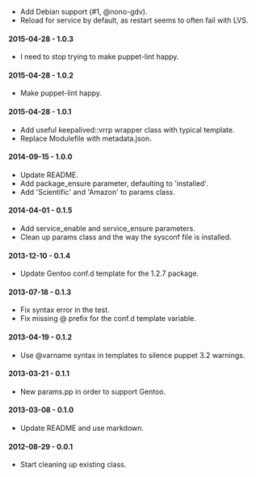* Add Debian support (#1, @nono-gdv).
* Reload for service by default, as restart seems to often fail with LVS.

#### 2015-04-28 - 1.0.3
* I need to stop trying to make puppet-lint happy.

#### 2015-04-28 - 1.0.2
* Make puppet-lint happy.

#### 2015-04-28 - 1.0.1
* Add useful keepalived::vrrp wrapper class with typical template.
* Replace Modulefile with metadata.json.

#### 2014-09-15 - 1.0.0
* Update README.
* Add package_ensure parameter, defaulting to 'installed'.
* Add 'Scientific' and 'Amazon' to params class.

#### 2014-04-01 - 0.1.5
* Add service_enable and service_ensure parameters.
* Clean up params class and the way the sysconf file is installed.

#### 2013-12-10 - 0.1.4
* Update Gentoo conf.d template for the 1.2.7 package.

#### 2013-07-18 - 0.1.3
* Fix syntax error in the test.
* Fix missing @ prefix for the conf.d template variable.

#### 2013-04-19 - 0.1.2
* Use @varname syntax in templates to silence puppet 3.2 warnings.

#### 2013-03-21 - 0.1.1
* New params.pp in order to support Gentoo.

#### 2013-03-08 - 0.1.0
* Update README and use markdown.

#### 2012-08-29 - 0.0.1
* Start cleaning up existing class.

